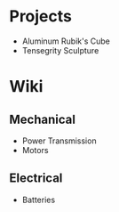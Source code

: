 # Projects

* Aluminum Rubik's Cube
* Tensegrity Sculpture

# Wiki

## Mechanical
* Power Transmission
* Motors

## Electrical
* Batteries
